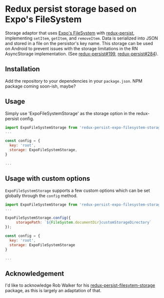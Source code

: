 # Redux persist storage based on Expo's FileSystem
Storage adaptor that uses [Expo's FileSystem](https://docs.expo.io/sdk/latest/FileSystem.md) with [redux-persist](https://github.com/rt2zz/redux-persist), implementing `setItem`, `getItem`, and `removeItem`.
Data is serialized into JSON and stored in a file on the persistor's key name. This storage can be used on Android to prevent issues with the storage limitations in the RN AsyncStorage implementation. (See [redux-persist#199](https://github.com/rt2zz/redux-persist/issues/199), [redux-persist#284](https://github.com/rt2zz/redux-persist/issues/284)).

## Installation
Add the repository to your dependencies in your `package.json`. NPM package coming soon-ish, maybe?

## Usage
Simply use 'ExpoFileSystemStorage' as the storage option in the redux-persist config.
```javascript
import ExpoFileSystemStorage from 'redux-persist-expo-filesystem-storage'
...

const config = {
  key: 'root',
  storage: ExpoFileSystemStorage,
}

...
```

## Usage with custom options
`ExpoFileSystemStorage` supports a few custom options which can be set globally through the `config` method.
```javascript
import ExpoFileSystemStorage from 'redux-persist-expo-filesystem-storage'
...

ExpoFileSystemStorage.config({
     storagePath: `${FileSystem.documentDir}customStorageDirectory`
});

const config = {
  key: 'root',
  storage: ExpoFileSystemStorage
}

...
```

## Acknowledgement
I'd like to acknowledge Rob Walker for his [redux-persist-filesytem-storage](https://github.com/robwalkerco/redux-persist-filesystem-storage) package, as this is largely an adaptation of that.
